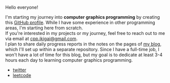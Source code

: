 Hello everyone!  
  
I'm starting my journey into **computer graphics programming** by creating this [GitHub profile](https://github.com/cppikigai/). While I have some experience in other programming areas, I'm starting here from scratch.  
If you're interested in my projects or my journey, feel free to reach out to me via email at [cpp.ikigai@gmail.com](mailto:cpp.ikigai@gmail.com).  
I plan to share daily progress reports in the notes on the pages of [my blog](https://github.com/cppikigai/blog/tree/main), which I'll set up within a separate repository. Since I have a full-time job, I won't have a lot of time for this blog, but my goal is to dedicate at least 3-4 hours each day to learning computer graphics programming.

- [twitter](https://twitter.com/cppikigai)  
- [leetcode](https://leetcode.com/cpp_ikigai/)  

